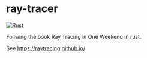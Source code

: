 # ray-tracer

![Rust](https://github.com/RobertObkircher/ray-tracer/workflows/Rust/badge.svg)

Follwing the book Ray Tracing in One Weekend in rust.

See https://raytracing.github.io/
